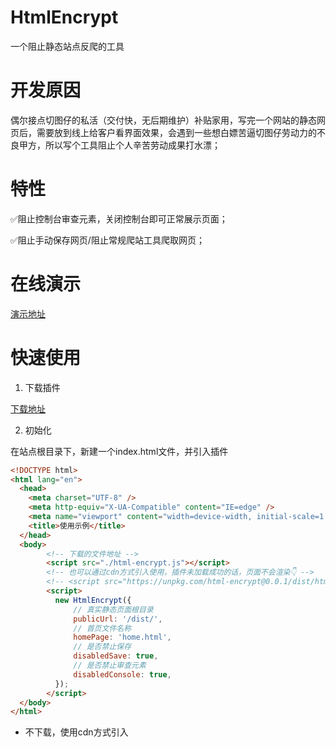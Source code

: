 # HtmlEncrypt
一个阻止静态站点反爬的工具

# 开发原因

偶尔接点切图仔的私活（交付快，无后期维护）补贴家用，写完一个网站的静态网页后，需要放到线上给客户看界面效果，会遇到一些想白嫖苦逼切图仔劳动力的不良甲方，所以写个工具阻止个人辛苦劳动成果打水漂；

# 特性

 ✅阻止控制台审查元素，关闭控制台即可正常展示页面；
  
 ✅阻止手动保存网页/阻止常规爬站工具爬取网页；

# 在线演示

[演示地址](https://laoxia7751.github.io/web-biz-service-index/)


# 快速使用

1. 下载插件

[下载地址](https://unpkg.com/html-encrypt@0.0.1/dist/html-encrypt.js)

2. 初始化

在站点根目录下，新建一个index.html文件，并引入插件

```html
<!DOCTYPE html>
<html lang="en">
  <head>
    <meta charset="UTF-8" />
    <meta http-equiv="X-UA-Compatible" content="IE=edge" />
    <meta name="viewport" content="width=device-width, initial-scale=1.0" />
    <title>使用示例</title>
  </head>
  <body>
        <!-- 下载的文件地址 -->
        <script src="./html-encrypt.js"></script>
        <!-- 也可以通过cdn方式引入使用，插件未加载成功的话，页面不会渲染👇 -->
        <!-- <script src="https://unpkg.com/html-encrypt@0.0.1/dist/html-encrypt.iife.js"></script> -->
        <script>
          new HtmlEncrypt({
              // 真实静态页面根目录
              publicUrl: '/dist/',
              // 首页文件名称
              homePage: 'home.html',
              // 是否禁止保存
              disabledSave: true,
              // 是否禁止审查元素
              disabledConsole: true,
          });
        </script>
  </body>
</html>

```

- 不下载，使用cdn方式引入

  